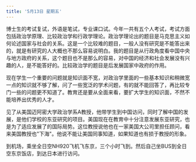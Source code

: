 ```yaml
---
title: '5月13日 星期五'
---
```


博士生的考试复试，外语是笔试，专业课口试。今年一共有五个人考试，考试方面包括政治学原理、比较政治学和行政学理论。政治学理论出的题目是马克思主义如何论述国家与社会的关系。这是一个比较难的题目，一般人没有研究是不能答出来的，就是有研究的人大概也不那么容易说明白。我的题目是从行政角度看中国中央与地方政府的关系，这个题目也不是那么的容易，对中国的经济和社会发展没有兴趣的人，是不能答好的。比较政治学的题目是后发展国家中政府的作用。

现在学生一个重要的问题就是知识面不宽，对政治学里面的一些基本知识和稍微宽一点的知识就不够了解，问了一些宽泛的学术问题，有的就不能回答了，再比较专门一些的问题更不知道了。教育还是要从全面来看，要扩大学生的知识面，不然不能培养出优秀的人才。

见了从美国迈阿密大学政治学系A教授，他带学生到中国访问，同时了解中国的发展，是他们学校的东亚研究的项目。美国现在在教育中十分注意发展东亚研究，也是为了适应发展了的国际局势。这位教授说他也在一家美国大公司里担任顾问，看来美国教授也"下海"。他说不能让美国同事知道，如果知道也有损于教授的形象。

到机场，乘坐全日空NH920飞机飞东京，三个小时飞到。然后自己坐BUS到全日空东京饭店，到达日本进行访问。

